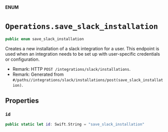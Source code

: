 **ENUM**

# `Operations.save_slack_installation`

```swift
public enum save_slack_installation
```

Creates a new installation of a slack integration for a user. This endpoint is used when an integration needs to be set up with user-specific credentials or configuration.

- Remark: HTTP `POST /integrations/slack/installations`.
- Remark: Generated from `#/paths//integrations/slack/installations/post(save_slack_installation)`.

## Properties
### `id`

```swift
public static let id: Swift.String = "save_slack_installation"
```
